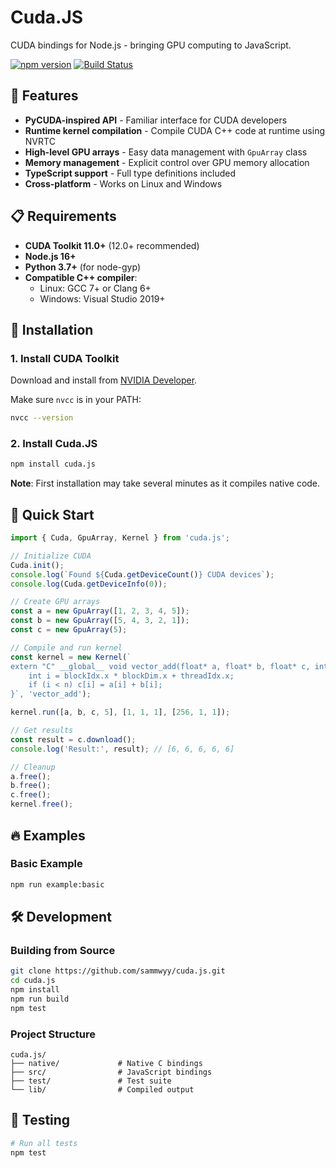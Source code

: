 # Cuda.JS

CUDA bindings for Node.js - bringing GPU computing to JavaScript.

[![npm version](https://badge.fury.io/js/cuda.js.svg)](https://www.npmjs.com/package/cuda.js)
[![Build Status](https://github.com/sammwyy/cuda.js/workflows/CI/badge.svg)](https://github.com/sammwyy/cuda.js/actions)

## 🚀 Features

- **PyCUDA-inspired API** - Familiar interface for CUDA developers
- **Runtime kernel compilation** - Compile CUDA C++ code at runtime using NVRTC  
- **High-level GPU arrays** - Easy data management with `GpuArray` class
- **Memory management** - Explicit control over GPU memory allocation
- **TypeScript support** - Full type definitions included
- **Cross-platform** - Works on Linux and Windows

## 📋 Requirements

- **CUDA Toolkit 11.0+** (12.0+ recommended)
- **Node.js 16+**
- **Python 3.7+** (for node-gyp)
- **Compatible C++ compiler**:
  - Linux: GCC 7+ or Clang 6+  
  - Windows: Visual Studio 2019+

## 🔧 Installation

### 1. Install CUDA Toolkit

Download and install from [NVIDIA Developer](https://developer.nvidia.com/cuda-toolkit).

Make sure `nvcc` is in your PATH:
```bash
nvcc --version
```

### 2. Install Cuda.JS

```bash
npm install cuda.js
```

**Note**: First installation may take several minutes as it compiles native code.

## 🏃 Quick Start

```javascript
import { Cuda, GpuArray, Kernel } from 'cuda.js';

// Initialize CUDA
Cuda.init();
console.log(`Found ${Cuda.getDeviceCount()} CUDA devices`);
console.log(Cuda.getDeviceInfo(0));

// Create GPU arrays
const a = new GpuArray([1, 2, 3, 4, 5]);
const b = new GpuArray([5, 4, 3, 2, 1]);
const c = new GpuArray(5);

// Compile and run kernel
const kernel = new Kernel(`
extern "C" __global__ void vector_add(float* a, float* b, float* c, int n) {
    int i = blockIdx.x * blockDim.x + threadIdx.x;
    if (i < n) c[i] = a[i] + b[i];
}`, 'vector_add');

kernel.run([a, b, c, 5], [1, 1, 1], [256, 1, 1]);

// Get results
const result = c.download();
console.log('Result:', result); // [6, 6, 6, 6, 6]

// Cleanup
a.free();
b.free();
c.free();
kernel.free();
```

## 🔥 Examples

### Basic Example
```bash
npm run example:basic
```

## 🛠️ Development

### Building from Source

```bash
git clone https://github.com/sammwyy/cuda.js.git
cd cuda.js
npm install
npm run build
npm test
```

### Project Structure

```
cuda.js/
├── native/             # Native C bindings
├── src/                # JavaScript bindings
├── test/               # Test suite
└── lib/                # Compiled output
```

## 🧪 Testing

```bash
# Run all tests
npm test
```